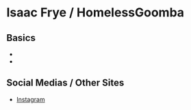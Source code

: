 # Isaac Frye / HomelessGoomba

## Basics
- 
- 

## Social Medias / Other Sites
- [Instagram](https://instagram.com/homelssgoombashelter?igshid=1njt88hj687g5)